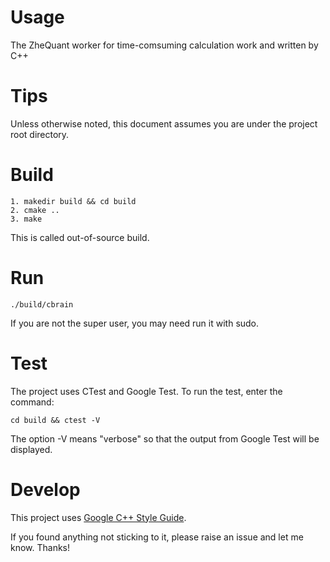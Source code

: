 # Usage
The ZheQuant worker for time-comsuming calculation work and written by C++

# Tips
Unless otherwise noted, this document assumes you are under the project root directory.

# Build
```
1. makedir build && cd build
2. cmake ..
3. make
```

This is called out-of-source build.

# Run

```
./build/cbrain
```
If you are not the super user, you may need run it with sudo.

# Test
The project uses CTest and Google Test.
To run the test, enter the command:
```
cd build && ctest -V
```
The option -V means "verbose" so that the output from Google Test will be displayed.

# Develop
This project uses [Google C++ Style Guide](https://google.github.io/styleguide/cppguide.html).

If you found anything not sticking to it, please raise an issue and let me know. Thanks!
